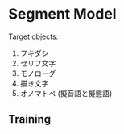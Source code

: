 # Segment Model

Target objects:
1. フキダシ
2. セリフ文字
3. モノローグ
4. 描き文字
5. オノマトペ (擬音語と擬態語)

## Training


